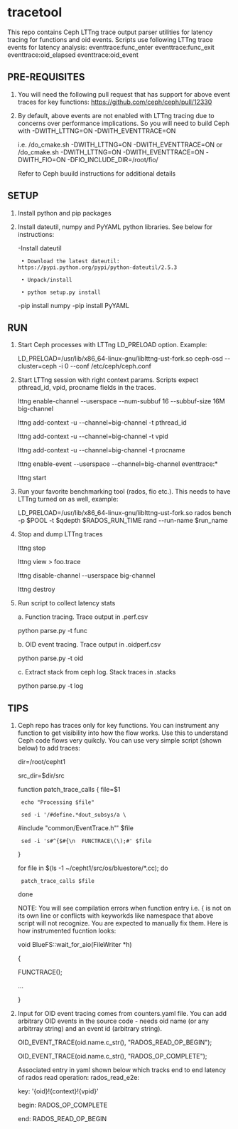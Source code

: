 # tracetool
This repo contains Ceph LTTng trace output parser utilities for latency tracing for functions and oid events.
Scripts use following LTTng trace events for latency analysis:
  eventtrace:func_enter
  eventtrace:func_exit
  eventtrace:oid_elapsed
  eventtrace:oid_event

PRE-REQUISITES
--------------

1. You will need the following pull request that has support for above event traces for key functions:
   https://github.com/ceph/ceph/pull/12330

2. By default, above events are not enabled with LTTng tracing due to concerns over performance implications.
   So you will need to build Ceph with -DWITH_LTTNG=ON -DWITH_EVENTTRACE=ON 

   i.e. <ceph source top dir>/do_cmake.sh -DWITH_LTTNG=ON -DWITH_EVENTTRACE=ON or 
        <ceph source top dir>/do_cmake.sh -DWITH_LTTNG=ON -DWITH_EVENTTRACE=ON -DWITH_FIO=ON -DFIO_INCLUDE_DIR=/root/fio/

   Refer to Ceph buuild instructions for additional details

SETUP
-----
1. Install python and pip packages

2. Install dateutil, numpy and PyYAML python libraries. See below for instructions:

    -Install dateutil

        • Download the latest dateutil: https://pypi.python.org/pypi/python-dateutil/2.5.3

        • Unpack/install

        • python setup.py install

    -pip install numpy
    -pip install PyYAML

RUN
---

1. Start Ceph processes with LTTng LD_PRELOAD option. Example:

   LD_PRELOAD=/usr/lib/x86_64-linux-gnu/liblttng-ust-fork.so ceph-osd --cluster=ceph -i 0 --conf /etc/ceph/ceph.conf

2. Start LTTng session with right context params. Scripts expect pthread_id, vpid, procname fields in the traces. 

    lttng enable-channel --userspace --num-subbuf 16 --subbuf-size 16M big-channel

    lttng add-context -u --channel=big-channel -t pthread_id

    lttng add-context -u --channel=big-channel -t vpid

    lttng add-context -u --channel=big-channel -t procname

    lttng enable-event --userspace --channel=big-channel eventtrace:*

    lttng start <run id>

3. Run your favorite benchmarking tool (rados, fio etc.). This needs to have LTTng turned on as well, example:

   LD_PRELOAD=/usr/lib/x86_64-linux-gnu/liblttng-ust-fork.so rados bench -p $POOL -t $qdepth $RADOS_RUN_TIME rand --run-name $run_name

4. Stop and dump LTTng traces

   lttng stop <run id>

   lttng view <run id> > foo.trace

   lttng disable-channel  --userspace big-channel

   lttng destroy <run id>

5. Run script to collect latency stats

   a. Function tracing. Trace output in <file>.perf.csv

      python parse.py -t func <file list>  
      
   b. OID event tracing. Trace output in <file>.oidperf.csv

      python parse.py -t oid <file list>

   c. Extract stack from ceph log. Stack traces in <file>.stacks

      python parse.py -t log <Ceph log file>

TIPS
----

1. Ceph repo has traces only for key functions. You can instrument any function to get visibility into how the flow works. 
   Use this to understand Ceph code flows very quikcly. You can use very simple script (shown below) to add traces:

    dir=/root/cepht1

    src_dir=$dir/src

    function patch_trace_calls {
        file=$1

        echo "Processing $file"

        sed -i '/#define.*dout_subsys/a \

    #include "common/EventTrace.h"' $file

        sed -i 's#^{$#{\n  FUNCTRACE\(\);#' $file

    }

    for file in $(ls -1 ~/cepht1/src/os/bluestore/*.cc); do

        patch_trace_calls $file

    done
    
    NOTE: You will see compilation errors when function entry i.e. { is not on its own line or conflicts with keyworkds like 
      namespace that above script will not recognize. You are expected to manually fix them. Here is how instrumented fucntion
      looks:

    void BlueFS::wait_for_aio(FileWriter *h)

    {

      FUNCTRACE();

      ...

    }

2. Input for OID event tracing comes from counters.yaml file. You can add arbitrary OID events in the source code - needs 
   oid name (or any arbitrray string) and an event id (arbitrary string).

   OID_EVENT_TRACE(oid.name.c_str(), "RADOS_READ_OP_BEGIN");

   OID_EVENT_TRACE(oid.name.c_str(), "RADOS_OP_COMPLETE");

   Associated entry in yaml shown below which tracks end to end latency of rados read operation:
   rados_read_e2e:

    key: '{oid}!{context}!{vpid}'

    begin: RADOS_OP_COMPLETE

    end: RADOS_READ_OP_BEGIN

